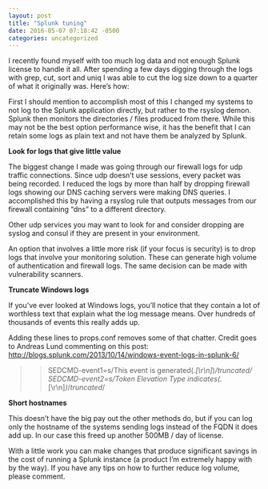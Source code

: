 ```yaml
---
layout: post
title: "Splunk tuning"
date: 2016-05-07 07:18:42 -0500
categories: uncategorized
---
```


I recently found myself with too much log data and not enough Splunk license to handle it all. After spending a few days digging through the logs with grep, cut, sort and uniq I was able to cut the log size down to a quarter of what it originally was. Here’s how:

First I should mention to accomplish most of this I changed my systems to not log to the Splunk application directly, but rather to the rsyslog demon. Splunk then monitors the directories / files produced from there. While this may not be the best option performance wise, it has the benefit that I can retain some logs as plain text and not have them be analyzed by Splunk.

**Look for logs that give little value**

The biggest change I made was going through our firewall logs for udp traffic connections. Since udp doesn’t use sessions, every packet was being recorded. I reduced the logs by more than half by dropping firewall logs showing our DNS caching servers were making DNS queries. I accomplished this by having a rsyslog rule that outputs messages from our firewall containing “dns” to a different directory.

Other udp services you may want to look for and consider dropping are syslog and consul if they are present in your environment.

An option that involves a little more risk (if your focus is security) is to drop logs that involve your monitoring solution. These can generate high volume of authentication and firewall logs. The same decision can be made with vulnerability scanners.

**Truncate Windows logs**

If you’ve ever looked at Windows logs, you’ll notice that they contain a lot of worthless text that explain what the log message means. Over hundreds of thousands of events this really adds up.

Adding these lines to props.conf removes some of that chatter. Credit goes to Andreas Lund commenting on this post: http://blogs.splunk.com/2013/10/14/windows-event-logs-in-splunk-6/

>>SEDCMD-event1=s/This event is generated(.*[\r\n]*)*/_truncated_/
>SEDCMD-event2=s/Token Elevation Type indicates(.*[\r\n]*)*/_truncated_/

**Short hostnames**

This doesn’t have the big pay out the other methods do, but if you can log only the hostname of the systems sending logs instead of the FQDN it does add up. In our case this freed up another 500MB / day of license.

With a little work you can make changes that produce significant savings in the cost of running a Splunk instance (a product I’m extremely happy with by the way). If you have any tips on how to further reduce log volume, please comment.
